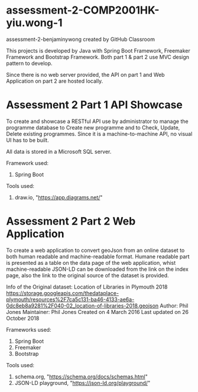 # assessment-2-COMP2001HK-yiu.wong-1
assessment-2-benjaminywong created by GitHub Classroom

This projects is developed by Java with Spring Boot Framework, Freemaker Framework and Bootstrap Framework. 
Both part 1 & part 2 use MVC design pattern to develop. 

Since there is no web server provided, the API on part 1 and Web Application on part 2 are hosted locally. 

Assessment 2 Part 1 API Showcase
================================

To create and showcase a RESTful API use by administrator to manage the programme database to 
Create new programme and to Check, Update, Delete existing programmes. Since it is a machine-to-machine
API, no visual UI has to be built. 

All data is stored in a Microsoft SQL server. 

Framework used:
1. Spring Boot

Tools used:
1. draw.io, "https://app.diagrams.net/"

Assessment 2 Part 2 Web Application
===================================

To create a web application to convert geoJson from an online dataset to both human readable and machine-readable 
format. Humane readable part is presented as a table on the data page of the web application, whist machine-readable 
JSON-LD can be downloaded from the link on the index page, also the link to the original source of the dataset is 
provided. 

Info of the Original dataset:
Location of Libraries in Plymouth 2018
https://storage.googleapis.com/thedataplace-plymouth/resources%2F7ca5c131-ba46-4133-ae6a-0dc8eb8a9281%2F040-02_location-of-libraries-2018.geojson
Author: Phil Jones
Maintainer: Phil Jones
Created on 4 March 2016 
Last updated on 26 October 2018

Frameworks used:
1. Spring Boot
2. Freemaker
3. Bootstrap

Tools used:
1. schema.org, "https://schema.org/docs/schemas.html"
2. JSON-LD playground, "https://json-ld.org/playground/"
